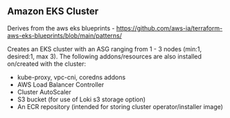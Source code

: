 ## Amazon EKS Cluster

Derives from the aws eks blueprints - https://github.com/aws-ia/terraform-aws-eks-blueprints/blob/main/patterns/

Creates an EKS cluster with an ASG ranging from 1 - 3 nodes (min:1, desired:1, max 3).
The following addons/resources are also installed on/created with the cluster:
* kube-proxy, vpc-cni, coredns addons
* AWS Load Balancer Controller
* Cluster AutoScaler
* S3 bucket (for use of Loki s3 storage option)
* An ECR repository (intended for storing cluster operator/installer image)

